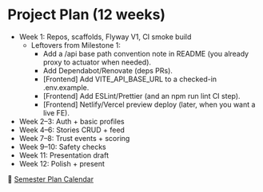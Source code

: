 # Project Plan (12 weeks)

- Week 1: Repos, scaffolds, Flyway V1, CI smoke build
  - Leftovers from Milestone 1:
    - Add a /api base path convention note in README (you already proxy to actuator when needed).
    - Add Dependabot/Renovate (deps PRs).
    - [Frontend] Add VITE_API_BASE_URL to a checked-in .env.example.
    - [Frontend] Add ESLint/Prettier (and an npm run lint CI step).
    - [Frontend] Netlify/Vercel preview deploy (later, when you want a live FE).
- Week 2–3: Auth + basic profiles
- Week 4–6: Stories CRUD + feed
- Week 7–8: Trust events + scoring
- Week 9–10: Safety checks
- Week 11: Presentation draft
- Week 12: Polish + present

📅 [Semester Plan Calendar](../schedule/semester-plan.ics)